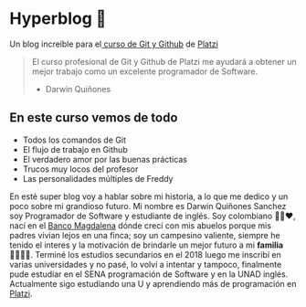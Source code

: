 
# Hyperblog 💚
Un blog increíble para el[ curso de Git y Github](https://platzi.com/cursos/git-github/ " curso de Git y Github") de [Platzi](https://platzi.com/ "Platzi")
> El curso profesional de Git y Github de Platzi me ayudará a obtener un mejor trabajo como un excelente programador de Software.
> - Darwin Quiñones

## En este curso vemos de todo
* Todos los comandos de Git
* El flujo de trabajo en Github
* El verdadero amor por las buenas prácticas
* Trucos muy locos del profesor
* Las personalidades múltiples de Freddy

En esté super blog voy a hablar sobre mi historia, a lo que me dedico y un poco sobre mi grandioso futuro.
Mi nombre es Darwin Quiñones Sanchez soy Programador de Software y estudiante de inglés.
Soy colombiano 💛💙❤️️, nací en el [Banco Magdalena](https://es.wikipedia.org/wiki/El_Banco 'Banco Magdalena') dónde crecí con mis abuelos porque mis padres vivian lejos en una finca; soy un campesino valiente, siempre he tenido el interes y la motivación de brindarle un mejor futuro a mi **familia** 👨‍👨‍👧‍👧.
Terminé los estudios secundarios en el 2018 luego me inscribí en varias universidades y no pasé, lo volví a intentar y tampoco, finalmente pude estudiar en el SENA programación de Software y en la UNAD inglés. Actualmente sigo estudiando una U y aprendiendo más de programación en [Platzi](https://platzi.com/ 'Platzi').